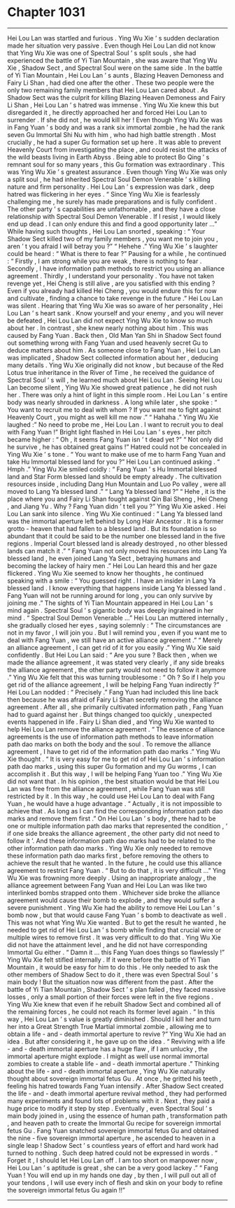 
# Chapter 1031


---

Hei Lou Lan was startled and furious .
Ying Wu Xie ’ s sudden declaration made her situation very passive .
Even though Hei Lou Lan did not know that Ying Wu Xie was one of Spectral Soul ’ s split souls , she had experienced the battle of Yi Tian Mountain , she was aware that Ying Wu Xie , Shadow Sect , and Spectral Soul were on the same side .
In the battle of Yi Tian Mountain , Hei Lou Lan ’ s aunts , Blazing Heaven Demoness and Fairy Li Shan , had died one after the other .
These two people were the only two remaining family members that Hei Lou Lan cared about .
As Shadow Sect was the culprit for killing Blazing Heaven Demoness and Fairy Li Shan , Hei Lou Lan ’ s hatred was immense .
Ying Wu Xie knew this but disregarded it , he directly approached her and forced Hei Lou Lan to surrender .
If she did not , he would kill her !
Even though Ying Wu Xie was in Fang Yuan ’ s body and was a rank six immortal zombie , he had the rank seven Gu Immortal Shi Nu with him , who had high battle strength . Most crucially , he had a super Gu formation set up here .
It was able to prevent Heavenly Court from investigating the place , and could resist the attacks of the wild beasts living in Earth Abyss . Being able to protect Bo Qing ’ s remnant soul for so many years , this Gu formation was extraordinary .
This was Ying Wu Xie ’ s greatest assurance .
Even though Ying Wu Xie was only a split soul , he had inherited Spectral Soul Demon Venerable ’ s killing nature and firm personality .
Hei Lou Lan ’ s expression was dark , deep hatred was flickering in her eyes .
“ Since Ying Wu Xie is fearlessly challenging me , he surely has made preparations and is fully confident . The other party ’ s capabilities are unfathomable , and they have a close relationship with Spectral Soul Demon Venerable . If I resist , I would likely end up dead . I can only endure this and find a good opportunity later …”
While having such thoughts , Hei Lou Lan snorted , speaking : “ Your Shadow Sect killed two of my family members , you want me to join you , aren ’ t you afraid I will betray you ?”
“ Hehehe .” Ying Wu Xie ’ s laughter could be heard : “ What is there to fear ?”
Pausing for a while , he continued : “ Firstly , I am strong while you are weak , there is nothing to fear . Secondly , I have information path methods to restrict you using an alliance agreement . Thirdly , I understand your personality . You have not taken revenge yet , Hei Cheng is still alive , are you satisfied with this ending ? Even if you already had killed Hei Cheng , you would endure this for now and cultivate , finding a chance to take revenge in the future .”
Hei Lou Lan was silent .
Hearing that Ying Wu Xie was so aware of her personality , Hei Lou Lan ’ s heart sank .
Know yourself and your enemy , and you will never be defeated , Hei Lou Lan did not expect Ying Wu Xie to know so much about her . In contrast , she knew nearly nothing about him .
This was caused by Fang Yuan .
Back then , Old Man Yan Shi in Shadow Sect found out something wrong with Fang Yuan and used heavenly secret Gu to deduce matters about him .
As someone close to Fang Yuan , Hei Lou Lan was implicated , Shadow Sect collected information about her , deducing many details .
Ying Wu Xie originally did not know , but because of the Red Lotus true inheritance in the River of Time , he received the guidance of Spectral Soul ’ s will , he learned much about Hei Lou Lan .
Seeing Hei Lou Lan become silent , Ying Wu Xie showed great patience , he did not rush her .
There was only a hint of light in this simple room .
Hei Lou Lan ’ s entire body was nearly shrouded in darkness .
A long while later , she spoke : “ You want to recruit me to deal with whom ? If you want me to fight against Heavenly Court , you might as well kill me now .”
“ Hahaha .” Ying Wu Xie laughed :” No need to probe me , Hei Lou Lan . I want to recruit you to deal with Fang Yuan !”
Bright light flashed in Hei Lou Lan ’ s eyes , her pitch became higher : “ Oh , it seems Fang Yuan isn ’ t dead yet ?”
“ Not only did he survive , he has obtained great gains !” Hatred could not be concealed in Ying Wu Xie ’ s tone .
“ You want to make use of me to harm Fang Yuan and take Hu Immortal blessed land for you ?” Hei Lou Lan continued asking .
“ Hmph .” Ying Wu Xie smiled coldly : “ Fang Yuan ’ s Hu Immortal blessed land and Star Form blessed land should be empty already . The cultivation resources inside , including Dang Hun Mountain and Luo Po valley , were all moved to Lang Ya blessed land .”
“ Lang Ya blessed land ?”
“ Hehe , it is the place where you and Fairy Li Shan fought against Qin Bai Sheng , Hei Cheng , and Jiang Yu . Why ? Fang Yuan didn ’ t tell you ?” Ying Wu Xie asked .
Hei Lou Lan sank into silence .
Ying Wu Xie continued : “ Lang Ya blessed land was the immortal aperture left behind by Long Hair Ancestor . It is a former grotto - heaven that had fallen to a blessed land . But its foundation is so abundant that it could be said to be the number one blessed land in the five regions . Imperial Court blessed land is already destroyed , no other blessed lands can match it .”
“ Fang Yuan not only moved his resources into Lang Ya blessed land , he even joined Lang Ya Sect , betraying humans and becoming the lackey of hairy men .”
Hei Lou Lan heard this and her gaze flickered .
Ying Wu Xie seemed to know her thoughts , he continued speaking with a smile : “ You guessed right . I have an insider in Lang Ya blessed land . I know everything that happens inside Lang Ya blessed land . Fang Yuan will not be running around for long , you can only survive by joining me .”
The sights of Yi Tian Mountain appeared in Hei Lou Lan ’ s mind again .
Spectral Soul ’ s gigantic body was deeply ingrained in her mind .
“ Spectral Soul Demon Venerable …” Hei Lou Lan muttered internally , she gradually closed her eyes , saying solemnly : “ The circumstances are not in my favor , I will join you . But I will remind you , even if you want me to deal with Fang Yuan , we still have an active alliance agreement .”
“ Merely an alliance agreement , I can get rid of it for you easily .” Ying Wu Xie said confidently .
But Hei Lou Lan said : “ Are you sure ? Back then , when we made the alliance agreement , it was stated very clearly , if any side breaks the alliance agreement , the other party would not need to follow it anymore .”
Ying Wu Xie felt that this was turning troublesome : “ Oh ? So if I help you get rid of the alliance agreement , I will be helping Fang Yuan indirectly ?”
Hei Lou Lan nodded : “ Precisely .”
Fang Yuan had included this line back then because he was afraid of Fairy Li Shan secretly removing the alliance agreement . After all , she primarily cultivated information path , Fang Yuan had to guard against her .
But things changed too quickly , unexpected events happened in life .
Fairy Li Shan died , and Ying Wu Xie wanted to help Hei Lou Lan remove the alliance agreement .
“ The essence of alliance agreements is the use of information path methods to leave information path dao marks on both the body and the soul . To remove the alliance agreement , I have to get rid of the information path dao marks .” Ying Wu Xie thought .
“ It is very easy for me to get rid of Hei Lou Lan ’ s information path dao marks , using this super Gu formation and my Gu worms , I can accomplish it . But this way , I will be helping Fang Yuan too .”
Ying Wu Xie did not want that .
In his opinion , the best situation would be that Hei Lou Lan was free from the alliance agreement , while Fang Yuan was still restricted by it .
In this way , he could use Hei Lou Lan to deal with Fang Yuan , he would have a huge advantage .
“ Actually , it is not impossible to achieve that . As long as I can find the corresponding information path dao marks and remove them first .”
On Hei Lou Lan ’ s body , there had to be one or multiple information path dao marks that represented the condition , ‘ if one side breaks the alliance agreement , the other party did not need to follow it ’.
And these information path dao marks had to be related to the other information path dao marks .
Ying Wu Xie only needed to remove these information path dao marks first , before removing the others to achieve the result that he wanted . In the future , he could use this alliance agreement to restrict Fang Yuan .
“ But to do that , it is very difficult …” Ying Wu Xie was frowning more deeply .
Using an inappropriate analogy , the alliance agreement between Fang Yuan and Hei Lou Lan was like two interlinked bombs strapped onto them .
Whichever side broke the alliance agreement would cause their bomb to explode , and they would suffer a severe punishment .
Ying Wu Xie had the ability to remove Hei Lou Lan ’ s bomb now , but that would cause Fang Yuan ’ s bomb to deactivate as well .
This was not what Ying Wu Xie wanted .
But to get the result he wanted , he needed to get rid of Hei Lou Lan ’ s bomb while finding that crucial wire or multiple wires to remove first .
It was very difficult to do that .
Ying Wu Xie did not have the attainment level , and he did not have corresponding Immortal Gu either .
“ Damn it … this Fang Yuan does things so flawlessly !” Ying Wu Xie felt stifled internally .
If it were before the battle of Yi Tian Mountain , it would be easy for him to do this . He only needed to ask the other members of Shadow Sect to do it , there was even Spectral Soul ’ s main body !
But the situation now was different from the past .
After the battle of Yi Tian Mountain , Shadow Sect ’ s plan failed , they faced massive losses , only a small portion of their forces were left in the five regions .
Ying Wu Xie knew that even if he rebuilt Shadow Sect and combined all of the remaining forces , he could not reach its former level again .
“ In this way , Hei Lou Lan ’ s value is greatly diminished . Should I kill her and turn her into a Great Strength True Martial immortal zombie , allowing me to obtain a life - and - death immortal aperture to revive ?”
Ying Wu Xie had an idea .
But after considering it , he gave up on the idea .
“ Reviving with a life - and - death immortal aperture has a huge flaw , if I am unlucky , the immortal aperture might explode . I might as well use normal immortal zombies to create a stable life - and - death immortal aperture .”
Thinking about the life - and - death immortal aperture , Ying Wu Xie naturally thought about sovereign immortal fetus Gu .
At once , he gritted his teeth , feeling his hatred towards Fang Yuan intensify .
After Shadow Sect created the life - and - death immortal aperture revival method , they had performed many experiments and found lots of problems with it . Next , they paid a huge price to modify it step by step . Eventually , even Spectral Soul ’ s main body joined in , using the essence of human path , transformation path , and heaven path to create the Immortal Gu recipe for sovereign immortal fetus Gu .
Fang Yuan snatched sovereign immortal fetus Gu and obtained the nine - five sovereign immortal aperture , he ascended to heaven in a single leap !
Shadow Sect ’ s countless years of effort and hard work had turned to nothing .
Such deep hatred could not be expressed in words .
“ Forget it , I should let Hei Lou Lan off . I am too short on manpower now , Hei Lou Lan ’ s aptitude is great , she can be a very good lackey .”
“ Fang Yuan ! You will end up in my hands one day , by then , I will pull out all of your tendons , I will use every inch of flesh and skin on your body to refine the sovereign immortal fetus Gu again !!”

---

